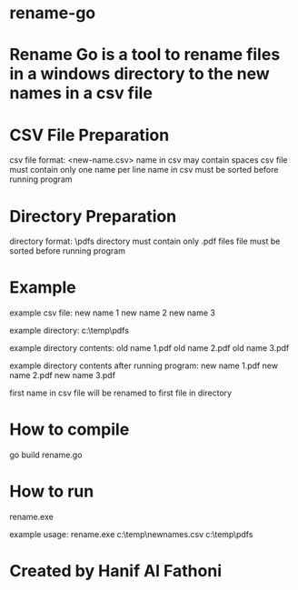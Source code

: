 # rename-go

# Rename Go is a tool to rename files in a windows directory to the new names in a csv file

# CSV File Preparation

csv file format: <new-name.csv>
name in csv may contain spaces
csv file must contain only one name per line
name in csv must be sorted before running program

# Directory Preparation

directory format: <directory>\pdfs
directory must contain only .pdf files
file must be sorted before running program

# Example

example csv file:
new name 1
new name 2
new name 3

example directory:
c:\temp\pdfs

example directory contents:
old name 1.pdf
old name 2.pdf
old name 3.pdf

example directory contents after running program:
new name 1.pdf
new name 2.pdf
new name 3.pdf

first name in csv file will be renamed to first file in directory

# How to compile

go build rename.go

# How to run

rename.exe <complete path to csv file> <complete path to the directory containing the pdfs>

example usage: rename.exe c:\temp\newnames.csv c:\temp\pdfs

# Created by Hanif Al Fathoni